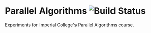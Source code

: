 # Parallel Algorithms ![Build Status](https://circleci.com/gh/lawrencejones/parallel_algorithms.png)

Experiments for Imperial College's Parallel Algorithms course.
